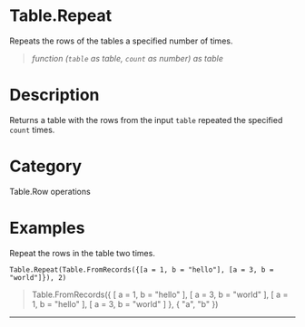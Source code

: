 ﻿# Table.Repeat
Repeats the rows of the tables a specified number of times.
> _function (<code>table</code> as table, <code>count</code> as number) as table_
# Description 
Returns a table with the rows from the input <code>table</code> repeated the specified <code>count</code> times.
# Category 
Table.Row operations
# Examples 
Repeat the rows in the table two times.
```
Table.Repeat(Table.FromRecords({[a = 1, b = "hello"], [a = 3, b = "world"]}), 2)
```
> Table.FromRecords({ [
        a = 1,
        b = "hello"
    ], [
        a = 3,
        b = "world"
    ], [
        a = 1,
        b = "hello"
    ], [
        a = 3,
        b = "world"
    ]
}, {
    "a",
    "b"
})
***

